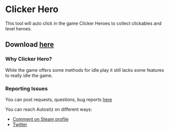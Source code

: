 # Clicker Hero 

This tool will auto click in the game Clicker Heroes to collect clickables and level heroes.

## Download [here](https://github.com/Autositz/clicker_hero/releases)

### Why Clicker Hero?
While the game offers some methods for idle play it still lacks some features to really idle the game.

### Reporting Issues
You can post requests, questions, bug reports [here](https://github.com/Autositz/clicker_hero/issues)

You can reach Autositz on different ways:
* <a href="http://steamcommunity.com/id/autositz/" target="_blank">Comment on Steam profile</a>
* <a href="http://twitter.com/Fruckley" target="_blank">Twitter</a>
